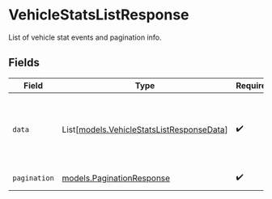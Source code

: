 # VehicleStatsListResponse

List of vehicle stat events and pagination info.


## Fields

| Field                                                                                  | Type                                                                                   | Required                                                                               | Description                                                                            |
| -------------------------------------------------------------------------------------- | -------------------------------------------------------------------------------------- | -------------------------------------------------------------------------------------- | -------------------------------------------------------------------------------------- |
| `data`                                                                                 | List[[models.VehicleStatsListResponseData](../models/vehiclestatslistresponsedata.md)] | :heavy_check_mark:                                                                     | A list of vehicles and an array of stat events for each vehicle.                       |
| `pagination`                                                                           | [models.PaginationResponse](../models/paginationresponse.md)                           | :heavy_check_mark:                                                                     | Pagination parameters.                                                                 |